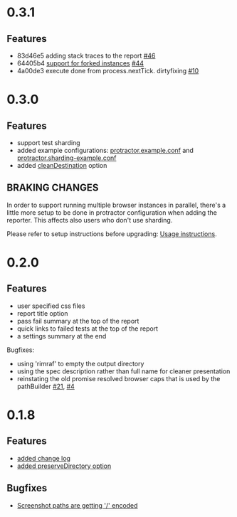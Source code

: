 # 0.3.1

## Features

- 83d46e5 adding stack traces to the report [#46](https://github.com/mlison/protractor-jasmine2-screenshot-reporter/issues/44)
- 64405b4 [support for forked instances](https://github.com/mlison/protractor-jasmine2-screenshot-reporter/blob/master/README.md#forked-browser-instances) [#44](https://github.com/mlison/protractor-jasmine2-screenshot-reporter/issues/44)
- 4a00de3 execute done from process.nextTick. dirtyfixing [#10](https://github.com/mlison/protractor-jasmine2-screenshot-reporter/issues/10)

# 0.3.0

## Features
- support test sharding
- added example configurations: [protractor.example.conf](https://github.com/mlison/protractor-jasmine2-screenshot-reporter/blob/master/protractor.example.conf) and [protractor.sharding-example.conf](https://github.com/mlison/protractor-jasmine2-screenshot-reporter/blob/master/protractor.sharding-example.conf)
- added [cleanDestination](https://github.com/mlison/protractor-jasmine2-screenshot-reporter/blob/master/README.md#clean-destination-directory-optional) option

## BRAKING CHANGES
In order to support running multiple browser instances in parallel, there's a little more setup to be done in protractor configuration when adding the reporter. This affects also users who don't use sharding.

Please refer to setup instructions before upgrading: [Usage instructions](https://github.com/mlison/protractor-jasmine2-screenshot-reporter#usage).

# 0.2.0

## Features
- user specified css files
- report title option
- pass fail summary at the top of the report
- quick links to failed tests at the top of the report
- a settings summary at the end

Bugfixes:
- using 'rimraf' to empty the output directory
- using the spec description rather than full name for cleaner presentation
- reinstating the old promise resolved browser caps that is used by the pathBuilder [#21](https://github.com/mlison/protractor-jasmine2-screenshot-reporter/issues/21), [#4](https://github.com/mlison/protractor-jasmine2-screenshot-reporter/issues/4)

# 0.1.8

## Features

- [added change log](https://github.com/mlison/protractor-jasmine2-screenshot-reporter/commit/c56a9d935180883b0555523c4ab3b61395ae4ff3)
- [added preserveDirectory option](https://github.com/mlison/protractor-jasmine2-screenshot-reporter/pull/19)

## Bugfixes

- [Screenshot paths are getting '/' encoded](https://github.com/mlison/protractor-jasmine2-screenshot-reporter/issues/31)
